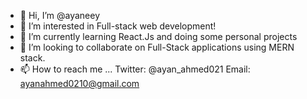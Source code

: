 - 👋 Hi, I’m @ayaneey
- 👀 I’m interested in Full-stack web development!
- 🌱 I’m currently learning React.Js and doing some personal projects
- 💞️ I’m looking to collaborate on Full-Stack applications using MERN stack.
- 📫 How to reach me ...
Twitter: @ayan_ahmed021
Email: ayanahmed0210@gmail.com

<!---
ayaneey/ayaneey is a ✨ special ✨ repository because its `README.md` (this file) appears on your GitHub profile.
You can click the Preview link to take a look at your changes.
--->
